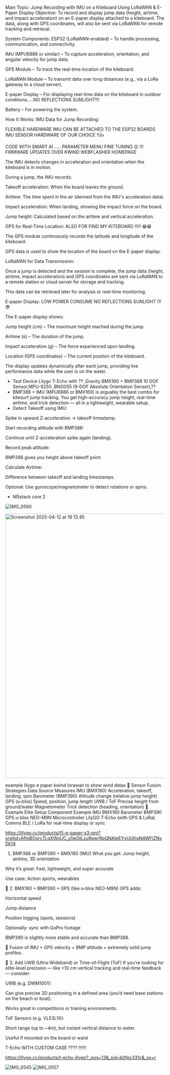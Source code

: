 Main Topic: Jump Recording with IMU on a Kiteboard Using LoRaWAN & E-Paper Display
Objective:
To record and display jump data (height, airtime, and impact acceleration) on an E-paper display attached to a kiteboard. The data, along with GPS coordinates, will also be sent via LoRaWAN for remote tracking and retrieval.

System Components:
ESP32 (LoRaWAN-enabled) – To handle processing, communication, and connectivity.

IMU (MPU6886 or similar) – To capture acceleration, orientation, and angular velocity for jump data.

GPS Module – To track the real-time location of the kiteboard.

LoRaWAN Module – To transmit data over long distances (e.g., via a LoRa gateway to a cloud server).

E-paper Display – For displaying real-time data on the kiteboard in outdoor conditions.....NO REFLECTIONS SUNLIGHT!!!

Battery – For powering the system.

How It Works:
IMU Data for Jump Recording: 

FLEXIBLE HARDWARE IMU CAN BE ATTACHED TO THE ESP32 BOARDS IMU SENSOR HARDWARE OF OUR CHOICE !!👍

CODE WITH SMART AI ......PARAMETER MENU FINE TUNING  😉 !!! FIRMWARE UPDATES OVER KWIND WEBFLASHER HOMEPAGE

The IMU detects changes in acceleration and orientation when the kiteboard is in motion.

During a jump, the IMU records:

Takeoff acceleration: When the board leaves the ground.

Airtime: The time spent in the air (derived from the IMU's acceleration data).

Impact acceleration: When landing, showing the impact force on the board.

Jump height: Calculated based on the airtime and vertical acceleration.

GPS for Real-Time Location:   ALSO FOR FIND MY KITEBOARD !!!!!  😁😁   

The GPS module continuously records the latitude and longitude of the kiteboard.

GPS data is used to show the location of the board on the E-paper display.

LoRaWAN for Data Transmission:

Once a jump is detected and the session is complete, the jump data (height, airtime, impact acceleration) and GPS coordinates are sent via LoRaWAN to a remote station or cloud server for storage and tracking.

This data can be retrieved later for analysis or real-time monitoring.

E-paper Display:    LOW POWER CONSUME NO REFLECTIONS SUNLIGHT !!!😎

The E-paper display shows:

Jump height (cm) – The maximum height reached during the jump.

Airtime (s) – The duration of the jump.

Impact acceleration (g) – The force experienced upon landing.

Location (GPS coordinates) – The current position of the kiteboard.

The display updates dynamically after each jump, providing live performance data while the user is on the water.
- Test Device Lilygo T-Echo with ?? ,Gravity BMX160 + BMP388 10 DOF Sensor,MPU-9250 ,BNO055 (9-DOF Absolute Orientation Sensor),??
- BMP388 + IMU (MPU6886 or BMX160) is arguably the best combo for kitesurf jump tracking. You get high-accuracy jump height, real-time airtime, and trick detection — all in a lightweight, wearable setup.
- Detect Takeoff using IMU:

Spike in upward Z-acceleration → takeoff timestamp.

Start recording altitude with BMP388:

Continue until Z-acceleration spike again (landing).

Record peak altitude:

BMP388 gives you height above takeoff point.

Calculate Airtime:

Difference between takeoff and landing timestamps.

Optional: Use gyroscope/magnetometer to detect rotations or spins.

- M5stack core 2

![IMG_0560](https://github.com/user-attachments/assets/84173246-f6f6-4358-861c-2c521d11387d)

<img width="833" alt="Screenshot 2025-04-12 at 19 13 45" src="https://github.com/user-attachments/assets/b3ce92f6-f451-4f28-bc47-51dda93d49d4" />

example lilygo e paper kwind lorawan to show wind datas
🧠 Sensor Fusion Strategies
Data Source    Measures
IMU (BMX160)    Acceleration, takeoff, landing, spin
Barometer (BMP390)    Altitude change (relative jump height)
GPS (u-blox)    Speed, position, jump length
UWB / ToF    Precise height from ground/water
Magnetometer    Trick detection (heading, orientation)
🧰 Example Elite Setup
Component    Example
IMU    BMX160
Barometer    BMP390
GPS    u-blox NEO-M9N
Microcontroller    LilyGO T-Echo (with GPS & LoRa)
Comms    BLE / LoRa for real-time display or sync

https://lilygo.cc/products/t5-e-paper-s3-pro?srsltid=AfmBOorc7LqXWoUC_o1wGtLzu9pwrRpQNAIeEYyUUlhsNAWFjZNvDk14
1. BMP388 or BMP390 + BMX160 (IMU)
What you get: Jump height, airtime, 3D orientation

Why it’s great: Fast, lightweight, and super accurate

Use case: Action sports, wearables

🔹 2. BMX160 + BMP390 + GPS (like u-blox NEO-M9N)
GPS adds:

Horizontal speed

Jump distance

Position logging (spots, sessions)

Optionally: sync with GoPro footage

BMP390 is slightly more stable and accurate than BMP388.

🧠 Fusion of IMU + GPS velocity + BMP altitude = extremely solid jump profiles.

🔹 3. Add UWB (Ultra-Wideband) or Time-of-Flight (ToF)
If you're looking for elite-level precision — like <10 cm vertical tracking and real-time feedback — consider:

UWB (e.g. DWM1001):

Can give precise 3D positioning in a defined area (you’d need base stations on the beach or boat).

Works great in competitions or training environments.

ToF Sensors (e.g. VL53L1X):

Short range (up to ~4m), but instant vertical distance to water.

Useful if mounted on the board or waist


T-Echo WITH CUSTOM CASE ???? !!!!!!


https://lilygo.cc/products/t-echo-lilygo?_pos=13&_sid=b0fec331c&_ss=r

![IMG_0545](https://github.com/user-attachments/assets/4ae474a5-c8a6-448d-b466-69d2ad91064e)
![IMG_0557](https://github.com/user-attachments/assets/77837a5c-b315-45c8-9457-86fa07aa6970)


